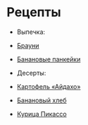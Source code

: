 # Рецепты

- Выпечка:
- [Брауни](brownie.md)
- [Банановые панкейки](bananaPancake.md)

- Десерты:
- [Картофель «Айдахо»](idahoPotatoes.md)
- [Банановый хлеб](bananaBread.md)
- [Курица Пикассо](picassoChicken.md)
